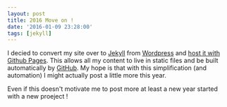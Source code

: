 ```yaml
---
layout: post
title: 2016 Move on ! 
date: '2016-01-09 23:28:00'
tags: [jekyll]
---
```


I decied to convert my site over to [Jekyll](https://jekyllrb.com/) from [Wordpress](https://wordpress.org/) and [host it with Github Pages](https://help.github.com/articles/using-jekyll-with-pages/). This allows all my content to live in static files and be built automatically by [GitHub](https://github.com). My hope is that with this simplification (and automation) I might actually post a little more this year.  

Even if this doesn't motivate me to post more at least a new year started with a new proeject ! 




